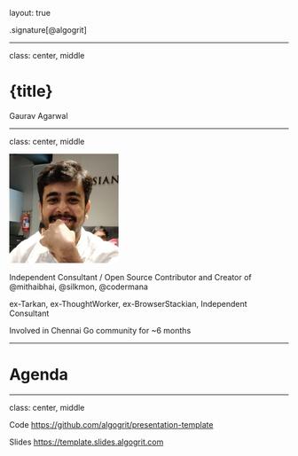 layout: true

.signature[@algogrit]

---

class: center, middle

# {title}

Gaurav Agarwal

---

class: center, middle

![Me](assets/images/me.png)

Independent Consultant / Open Source Contributor and Creator of @mithaibhai, @silkmon, @codermana

ex-Tarkan, ex-ThoughtWorker, ex-BrowserStackian, Independent Consultant

Involved in Chennai Go community for ~6 months

---

# Agenda

---

class: center, middle

Code
https://github.com/algogrit/presentation-template

Slides
https://template.slides.algogrit.com
